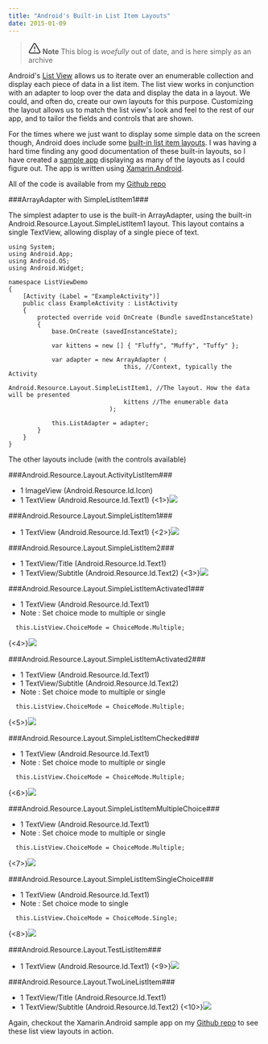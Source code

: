 ```yaml
---
title: "Android's Built-in List Item Layouts"
date: 2015-01-09
---
```

> <svg xmlns="http://www.w3.org/2000/svg" viewBox="0 0 24 24" width="24" height="24"><path d="M13 17.5a1 1 0 11-2 0 1 1 0 012 0zm-.25-8.25a.75.75 0 00-1.5 0v4.5a.75.75 0 001.5 0v-4.5z"></path><path fill-rule="evenodd" d="M9.836 3.244c.963-1.665 3.365-1.665 4.328 0l8.967 15.504c.963 1.667-.24 3.752-2.165 3.752H3.034c-1.926 0-3.128-2.085-2.165-3.752L9.836 3.244zm3.03.751a1 1 0 00-1.732 0L2.168 19.499A1 1 0 003.034 21h17.932a1 1 0 00.866-1.5L12.866 3.994z"></path></svg> **Note**
> This blog is _woefully_ out of date, and is here simply as an archive

Android's [List View](http://developer.xamarin.com/guides/android/user_interface/working_with_listviews_and_adapters/) allows us to iterate over an enumerable collection and display each piece of data in a list item. The list view works in conjunction with an adapter to loop over the data and display the data in a layout. We could, and often do, create our own layouts for this purpose. Customizing the layout allows us to match the list view's look and feel to the rest of our app, and to tailor the fields and controls that are shown.

For the times where we just want to display some simple data on the screen though, Android does include some [built-in list item layouts](http://developer.android.com/reference/android/R.layout.html).  I was having a hard time finding any good documentation of these built-in layouts, so I have created a [sample app](https://github.com/RobGibbens/ListViewDemo) displaying as many of the layouts as I could figure out.  The app is written using [Xamarin.Android](http://android.xamarin.com).

All of the code is available from my [Github repo](https://github.com/RobGibbens/ListViewDemo)


###ArrayAdapter with SimpleListItem1###

The simplest adapter to use is the built-in ArrayAdapter, using the built-in Android.Resource.Layout.SimpleListItem1 layout. This layout contains a single TextView, allowing display of a single piece of text.

```language-csharp
using System;
using Android.App;
using Android.OS;
using Android.Widget;

namespace ListViewDemo
{
	[Activity (Label = "ExampleActivity")]
	public class ExampleActivity : ListActivity
	{
		protected override void OnCreate (Bundle savedInstanceState)
		{
			base.OnCreate (savedInstanceState);

			var kittens = new [] { "Fluffy", "Muffy", "Tuffy" };

			var adapter = new ArrayAdapter (
								this, //Context, typically the Activity
								Android.Resource.Layout.SimpleListItem1, //The layout. How the data will be presented 
								kittens //The enumerable data
							);

			this.ListAdapter = adapter;
		}
	}
}
```

The other layouts include (with the controls available)

###Android.Resource.Layout.ActivityListItem###
  - 1 ImageView (Android.Resource.Id.Icon)
  - 1 TextView (Android.Resource.Id.Text1)
{<1>}![](/content/images/2014/Jul/ActivityListItem.png)
  
###Android.Resource.Layout.SimpleListItem1###
  - 1 TextView (Android.Resource.Id.Text1)
{<2>}![](/content/images/2014/Jul/SimpleListItem1.png)

###Android.Resource.Layout.SimpleListItem2###
  - 1 TextView/Title (Android.Resource.Id.Text1)
  - 1 TextView/Subtitle (Android.Resource.Id.Text2)
{<3>}![](/content/images/2014/Jul/SimpleListItem2.png)

###Android.Resource.Layout.SimpleListItemActivated1###
  - 1 TextView (Android.Resource.Id.Text1)
  - Note : Set choice mode to multiple or single
  
```language-csharp
  this.ListView.ChoiceMode = ChoiceMode.Multiple;
```

{<4>}![](/content/images/2014/Jul/SimpleListItemActivated1.png)

###Android.Resource.Layout.SimpleListItemActivated2###
  - 1 TextView (Android.Resource.Id.Text1)
  - 1 TextView/Subtitle (Android.Resource.Id.Text2)
  - Note : Set choice mode to multiple or single
  
```language-csharp
  this.ListView.ChoiceMode = ChoiceMode.Multiple;
```
{<5>}![](/content/images/2014/Jul/SimpleListItemActivated2.png)

###Android.Resource.Layout.SimpleListItemChecked###
  - 1 TextView (Android.Resource.Id.Text1)
  - Note : Set choice mode to multiple or single
  
```language-csharp
  this.ListView.ChoiceMode = ChoiceMode.Multiple;
```
{<6>}![](/content/images/2014/Jul/SimpleListItemChecked.png)

###Android.Resource.Layout.SimpleListItemMultipleChoice###
  - 1 TextView (Android.Resource.Id.Text1)
  - Note : Set choice mode to multiple or single
  
```language-csharp
  this.ListView.ChoiceMode = ChoiceMode.Multiple;
```
{<7>}![](/content/images/2014/Jul/SimpleListItemMultipleChoice.png)

###Android.Resource.Layout.SimpleListItemSingleChoice###
  - 1 TextView (Android.Resource.Id.Text1)
  - Note : Set choice mode to single
  
```language-csharp
  this.ListView.ChoiceMode = ChoiceMode.Single;
```
{<8>}![](/content/images/2014/Jul/SimpleListItemSingleChoice.png)

###Android.Resource.Layout.TestListItem###
  - 1 TextView (Android.Resource.Id.Text1)
{<9>}![](/content/images/2014/Jul/TestListItem.png)
 
###Android.Resource.Layout.TwoLineListItem###
  - 1 TextView/Title (Android.Resource.Id.Text1)
  - 1 TextView/Subtitle (Android.Resource.Id.Text2)
{<10>}![](/content/images/2014/Jul/TwoLineListItem.png)

Again, checkout the Xamarin.Android sample app on my [Github repo](http://github.com/RobGibbens/ListViewDemo) to see these list view layouts in action.


